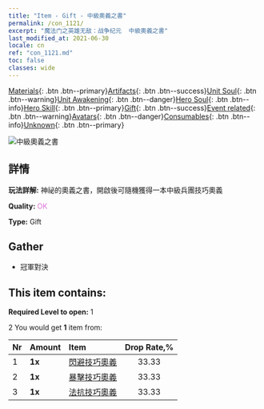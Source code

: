 ```yaml
---
title: "Item - Gift - 中級奧義之書"
permalink: /con_1121/
excerpt: "魔法门之英雄无敌：战争纪元  中級奧義之書"
last_modified_at: 2021-06-30
locale: cn
ref: "con_1121.md"
toc: false
classes: wide
---
```

 [Materials](/ItemsCN/){: .btn .btn--primary}[Artifacts](/ItemsCN/Artifacts/){: .btn .btn--success}[Unit Soul](/ItemsCN/UnitSoul/){: .btn .btn--warning}[Unit Awakening](/ItemsCN/UnitAwakening/){: .btn .btn--danger}[Hero Soul](/ItemsCN/HeroSoul/){: .btn .btn--info}[Hero Skill](/ItemsCN/HeroSkill/){: .btn .btn--primary}[Gift](/ItemsCN/Gift/){: .btn .btn--success}[Event related](/ItemsCN/Events/){: .btn .btn--warning}[Avatars](/ItemsCN/Avatars/){: .btn .btn--danger}[Consumables](/ItemsCN/Consumables/){: .btn .btn--info}[Unknown](/ItemsCN/Unknown/){: .btn .btn--primary}

 ![中級奧義之書](/images/t/i_7011.png)

## 詳情
 **玩法詳解:** 神祕的奧義之書，開啟後可隨機獲得一本中級兵團技巧奧義

 **Quality:** <span style="color: #DA70D6">OK</span>

 **Type:** Gift

## Gather

*    冠軍對決 

## This item contains:

 **Required Level to open:** 1

 2 You would get **1** item  from:

  | Nr | Amount |     Item    | Drop Rate,% |
  |:---|:-------|:------------|:---------:|
  | 1 |  **1x** | [閃避技巧奧義](/cn/Items/con_1114/) | 33.33 | 
  | 2 |  **1x** | [暴擊技巧奧義](/cn/Items/con_1115/) | 33.33 | 
  | 3 |  **1x** | [法抗技巧奧義](/cn/Items/con_1118/) | 33.33 | 

